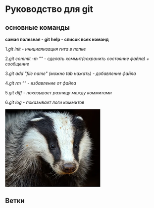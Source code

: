 #  Руководство для git
## основные команды
**самая полезная - git help - список всех команд**

1.*git init - инициализация гита в папке*

2.*git commit -m "" - сделать коммит(сохранить состояние файла)  + сообщение*
 
3.*git add "file name" (можно tab нажать) - добавление файла*

4.*git rm "" - избавление от файла*

5.*git diff - показывает разницу между коммитами*

6.*git log - показывает логи коммитов*

![ захотел попробовать добавить картинку](image-1.png) 

## Ветки
